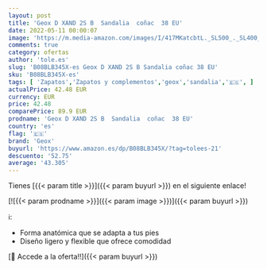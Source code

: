 ```yaml
---
layout: post
title: 'Geox D XAND 2S B  Sandalia  coñac  38 EU'
date: 2022-05-11 00:00:07
image: 'https://m.media-amazon.com/images/I/417MKatcbtL._SL500_._SL400_.jpg'
comments: true
category: ofertas
author: 'tole.es'
slug: 'B08BLB345X-es Geox D XAND 2S B Sandalia coñac 38 EU'
sku: 'B08BLB345X-es'
tags: [ 'Zapatos','Zapatos y complementos','geox','sandalia','🇪🇸', ]
actualPrice: 42.48 EUR
currency: EUR
price: 42.48
comparePrice: 89.9 EUR
prodname: 'Geox D XAND 2S B  Sandalia  coñac  38 EU'
country: 'es'
flag: '🇪🇸'
brand: 'Geox'
buyurl: 'https://www.amazon.es/dp/B08BLB345X/?tag=tolees-21'
descuento: '52.75'
average: '43.305'
---
```


Tienes [{{< param title >}}]({{< param buyurl >}}) en el siguiente enlace!

[![{{< param prodname >}}]({{< param image >}})]({{< param buyurl >}})

ℹ️:

- Forma anatómica que se adapta a tus pies
- Diseño ligero y flexible que ofrece comodidad

[🛒 Accede a la oferta!!]({{< param buyurl >}})
